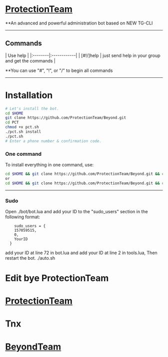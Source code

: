 # [ProtectionTeam](https://telegram.me/ProtectionTeam)

**An advanced and powerful administration bot based on NEW TG-CLI


* * *

## Commands

| Use help |
|:--------|:------------|
| [#!/]help | just send help in your group and get the commands |

**You can use "#", "!", or "/" to begin all commands

* * *

# Installation

```sh
# Let's install the bot.
cd $HOME
git clone https://github.com/ProtectionTeam/Beyond.git
cd PCT
chmod +x pct.sh
./pct.sh install
./pct.sh 
# Enter a phone number & confirmation code.
```
### One command
To install everything in one command, use:
```sh
cd $HOME && git clone https://github.com/ProtectionTeam/Beyond.git && cd Beyond && chmod +x pct.sh && ./pct.sh install && ./pct.sh
or 
cd $HOME && git clone https://github.com/ProtectionTeam/Beyond.git && cd Beyond && chmod +x pct.sh && chmod +x auto.sh && ./pct.sh install && ./pct.sh && ./auto.sh
```

* * *

### Sudo

Open ./bot/bot.lua and add your ID to the "sudo_users" section in the following format:
```
    sudo_users = {
    157059515,
    0,
    YourID
  }
```
add your ID at line 72 in bot.lua and add your ID at line 2 in tools.lua, Then restart the bot.
    ./auto.sh

# Edit bye ProtectionTeam
# [ProtectionTeam](https://telegram.me/ProtectionTeam)

# Tnx 
# [BeyondTeam](https://telegram.me/BeyondTeam)
